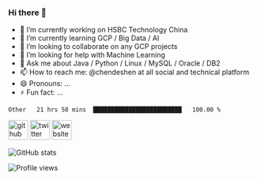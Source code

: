 ### Hi there 👋

<!--
**chendeshen/chendeshen** is a ✨ _special_ ✨ repository because its `README.md` (this file) appears on your GitHub profile.
Here are some ideas to get you started:
-->

- 🔭 I’m currently working on HSBC Technology China
- 🌱 I’m currently learning GCP / Big Data / AI
- 👯 I’m looking to collaborate on any GCP projects
- 🤔 I’m looking for help with Machine Learning
- 💬 Ask me about Java / Python / Linux / MySQL / Oracle / DB2
- 📫 How to reach me: @chendeshen at all social and technical platform
- 😄 Pronouns: ...
- ⚡ Fun fact: ...

<!--START_SECTION:waka-->
```text
Other   21 hrs 58 mins  █████████████████████████   100.00 % 
```
<!--END_SECTION:waka-->

[<img src='https://cdn.jsdelivr.net/npm/simple-icons@3.0.1/icons/github.svg' alt='github' height='40'>](https://github.com/chendeshen)  [<img src='https://cdn.jsdelivr.net/npm/simple-icons@3.0.1/icons/twitter.svg' alt='twitter' height='40'>](https://twitter.com/chendeshen)  [<img src='https://cdn.jsdelivr.net/npm/simple-icons@3.0.1/icons/icloud.svg' alt='website' height='40'>](https://chendeshen.com)

![GitHub stats](https://github-readme-stats.vercel.app/api?username=chendeshen&show_icons=true)

![Profile views](https://gpvc.arturio.dev/chendeshen)
